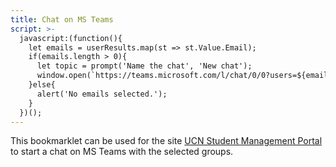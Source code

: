 ```yaml
---
title: Chat on MS Teams
script: >-
  javascript:(function(){
    let emails = userResults.map(st => st.Value.Email);
    if(emails.length > 0){
      let topic = prompt('Name the chat', 'New chat');
      window.open(`https://teams.microsoft.com/l/chat/0/0?users=${emails.join(',')}&topicName=${topic}`);
    }else{
      alert('No emails selected.');
    }
  })();
---
```


This bookmarklet can be used for the site [UCN Student Management Portal](https://ucnstudents.ondni.com) to start a chat on MS Teams with the selected groups.
